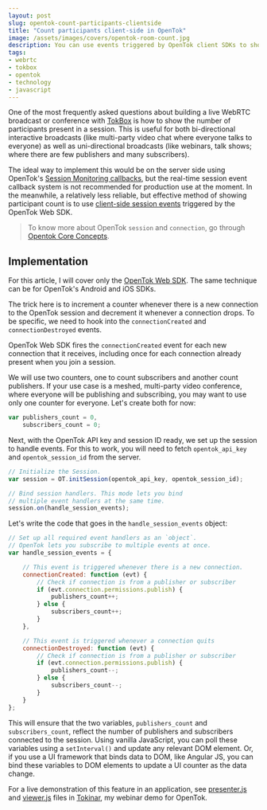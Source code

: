 ```yaml
---
layout: post
slug: opentok-count-participants-clientside
title: "Count participants client-side in OpenTok"
image: /assets/images/covers/opentok-room-count.jpg
description: You can use events triggered by OpenTok client SDKs to show the number of active participants in a multi-party WebRTC call running on TokBox, entirely on the client-side. Here is how.
tags:
- webrtc
- tokbox
- opentok
- technology
- javascript
---
```


One of the most frequently asked questions about building a live WebRTC broadcast or conference with [TokBox](https://tokbox.com) is how to show the number of participants present in a session. This is useful for both bi-directional interactive broadcasts (like multi-party video chat where everyone talks to everyone) as well as uni-directional broadcasts (like webinars, talk shows; where there are few publishers and many subscribers).

The ideal way to implement this would be on the server side using OpenTok's [Session Monitoring callbacks](https://tokbox.com/developer/guides/session-monitoring/), but the real-time session event callback system is not recommended for production use at the moment. In the meanwhile, a relatively less reliable, but effective method of showing participant count is to use [client-side session events](https://tokbox.com/developer/sdks/js/reference/Session.html#events) triggered by the OpenTok Web SDK.

> To know more about OpenTok `session` and `connection`, go through [Opentok Core Concepts](https://tokbox.com/developer/guides/core-concepts/).

## Implementation

<p class="note">For this article, I will cover only the <a href="https://tokbox.com/developer/sdks/js/">OpenTok Web SDK</a>. The same technique can be for OpenTok's Android and iOS SDKs.</p>

The trick here is to increment a counter whenever there is a new connection to the OpenTok session and decrement it whenever a connection drops. To be specific, we need to hook into the `connectionCreated` and `connectionDestroyed` events.

OpenTok Web SDK fires the `connectionCreated` event for each new connection that it receives, including once for each connection already present when you join a session.

We will use two counters, one to count subscribers and another count publishers. If your use case is a meshed, multi-party video conference, where everyone will be publishing and subscribing, you may want to use only one counter for everyone. Let's create both for now:

```javascript
var publishers_count = 0,
    subscribers_count = 0;
```

Next, with the OpenTok API key and session ID ready, we set up the session to handle events. For this to work, you will need to fetch `opentok_api_key` and `opentok_session_id` from the server.

```javascript
// Initialize the Session.
var session = OT.initSession(opentok_api_key, opentok_session_id);

// Bind session handlers. This mode lets you bind
// multiple event handlers at the same time.
session.on(handle_session_events);
```

Let's write the code that goes in the `handle_session_events` object:

```javascript
// Set up all required event handlers as an `object`.
// OpenTok lets you subscribe to multiple events at once.
var handle_session_events = {

    // This event is triggered whenever there is a new connection.
    connectionCreated: function (evt) {
        // Check if connection is from a publisher or subscriber
        if (evt.connection.permissions.publish) {
            publishers_count++;
        } else {
            subscribers_count++;
        }
    },

    // This event is triggered whenever a connection quits
    connectionDestroyed: function (evt) {
        // Check if connection is from a publisher or subscriber
        if (evt.connection.permissions.publish) {
            publishers_count--;
        } else {
            subscribers_count--;
        }
    }
};
```

This will ensure that the two variables, `publishers_count` and `subscribers_count`, reflect the number of publishers and subscribers connected to the session. Using vanilla JavaScript, you can poll these variables using a `setInterval()` and update any relevant DOM element. Or, if you use a UI framework that binds data to DOM, like Angular JS, you can bind these variables to DOM elements to update a UI counter as the data change.

For a live demonstration of this feature in an application, see [presenter.js](https://github.com/kaustavdm/tokinar/blob/master/assets/js/presenter.js) and [viewer.js](https://github.com/kaustavdm/tokinar/blob/master/assets/js/viewer.js) files in [Tokinar](https://github.com/kaustavdm/tokinar), my webinar demo for OpenTok.

